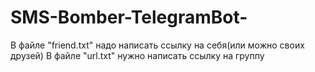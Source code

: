 # SMS-Bomber-TelegramBot-
В файле "friend.txt" надо написать ссылку на себя(или можно своих друзей)
В файле "url.txt" нужно написать ссылку на группу
